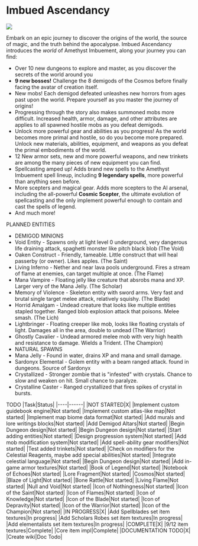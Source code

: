 # Imbued Ascendancy
<p align="left">
<a href="https://opensource.org/licenses/MIT"><img src="https://img.shields.io/badge/License-MIT-brightgreen.svg"></a>
</p>

Embark on an epic journey to discover the origins of the world, the source of magic, and the truth behind the apocalypse. Imbued Ascendancy introduces the *world* of Amethyst Imbuement, along your journey you can find:
* Over 10 new dungeons to explore and master, as you discover the secrets of the world around you
* **9 new bosses!** Challenge the 8 demigods of the Cosmos before finally facing the avatar of creation itself.
* New mobs! Each demigod defeated unleashes new horrors from ages past upon the world. Prepare yourself as you master the journey of origins!
* Progressing through the story also makes summoned mobs more difficult. Increased health, armor, damage, and other attributes are applies to all spawned hostile mobs as you defeat demigods.
* Unlock more powerful gear and abilities as you progress! As the world becomes more primal and hostile, so do you become more prepared. Unlock new materials, abilities, equipment, and weapons as you defeat the primal embodiments of the world.
* 12 New armor sets, new and more powerful weapons, and new trinkets are among the many pieces of new equipment you can find.
* Spellcasting amped up! Adds brand new spells to the Amethyst Imbuement spell lineup, including **9 legendary spells**, more powerful than anything seen before.
* More scepters and magical gear. Adds more scepters to the AI arsenal, including the all-powerful **Cosmic Scepter**, the ultimate evolution of spellcasting and the only implement powerful enough to contain and cast the spells of legend.
* And much more!

PLANNED ENTITIES
* DEMIGOD MINIONS
* Void Entity - Spawns only at light level 0 underground, very dangerous life draining attack, spaghetti monster like pitch black blob (The Void)
* Oaken Construct - Friendly, tameable. Little construct that will heal passerby (or owner). Likes apples. (The Saint)
* Living Inferno - Nether and near lava pools underground. Fires a stream of flame at enemies, can target multiple at once. (The Flame)
* Mana Vampire - Floating jelly like creature that absrobs mana and XP. Larger very of the Mana Jelly. (The Scholar)
* Memory of Violence - Skeleton entity with sword arms. Very fast and brutal single target melee attack, relatively squishy. (The Blade)
* Horrid Amalgam - Undead creature that looks like multiple entities stapled together. Ranged blob explosion attack that poisons. Melee smash. (The Lich)
* Lightbringer - Floating creeper like mob, looks like floating crystals of light. Damages all in the area, double to undead (The Warrior)
* Ghostly Cavalier - Undead armored melee mob with very high health and resistance to damage. Wields a Trident. (The Champion)
* NATURAL SPAWNS
* Mana Jelly - Found in water, drains XP and mana and small damage.
* Sardonyx Elemental - Golem entity with a beam ranged attack. found in dungeons. Source of Sardonyx
* Crystallized - Stronger zombie that is "infested" with crystals. Chance to slow and weaken on hit. Small chance to paralyze.
* Crystalline Caster - Ranged crystallized that fires spikes of crystal in bursts.

TODO
|Task|Status|
|----|------|
|NOT STARTED|X|
|Implement custom guidebook engine|Not started|
|Implement custom atlas-like map|Not started|
|Implement map biome data format|Not started|
|Add murals and lore writings blocks|Not started|
|Add Demigod Altars|Not started|
|Begin Dungeon design|Not started|
|Begin Dungeon design|Not started|
|Start adding entities|Not started|
|Design progression system|Not started|
|Add mob modification system|Not started|
|Add spell-ability gear modifiers|Not started|
|Test added trinkets|Not started|
|Check on modifiers for the Celestial Reagents, maybe add special abilities|Not started|
|Integrate celestial language|Not started|
|Begin Dungeon design|Not started|
|Add in-game armor textures|Not started|
|Book of Legend|Not started|
|Notebook of Echoes|Not started|
|Lore Fragment|Not started|
|Cosmos|Not started|
|Blaze of Light|Not started|
|Bone Rattle|Not started|
|Living Flame|Not started|
|Null and Void|Not started|
|Icon of Nothingness|Not started|
|Icon of the Saint|Not started|
|Icon of Flames|Not started|
|Icon of Knowledge|Not started|
|Icon of the Blade|Not started|
|Icon of Depravity|Not started|
|Icon of the Warrior|Not started|
|Icon of the Champion|Not started|
|IN PROGRESS|X|
|Add Spellblades set item textures|In progress|
|Add Scholars Robes set item textures|In progress|
|Add elementalists set item textures|In progress|
|COMPLETE|X|
|9/12 item textures|Complete|
|Core item impl|Complete|
|DOCUMENTATION TODO|X|
|Create wiki|Doc Todo|
